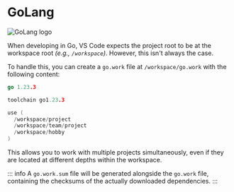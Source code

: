 # GoLang

![GoLang logo](/tools/golang.svg 'attrs={class="doc-image"}')

When developing in Go, VS Code expects the project root to be at the workspace root
*(e.g., `/workspace`)*.
However, this isn't always the case.

To handle this, you can create a `go.work` file at `/workspace/go.work` with the
following content:

```go
go 1.23.3

toolchain go1.23.3

use (
  /workspace/project
  /workspace/team/project
  /workspace/hobby
)
```

This allows you to work with multiple projects simultaneously, even if they are located
at different depths within the workspace.

::: info
A `go.work.sum` file will be generated alongside the `go.work` file, containing the
checksums of the actually downloaded dependencies.
:::
